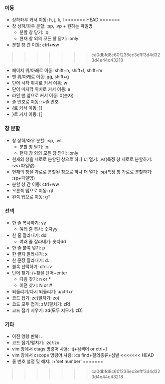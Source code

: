 ### 이동
- 상하좌우 커서 이동: h, j, k, l
<<<<<<< HEAD
=======
- 창 상하/좌우 분할: :sp, :vp + 원하는 파일명
    - 분할 창 닫기: :q
    - 현재 창 외의 모든 창 닫기: :only
- 분할 창 간 이동: ctrl+ww
>>>>>>> ca0dbfd8c60f236ec3efff3d4d323d4e44c43218
- 페이지 위/아래로 이동: shift+h, shift+l, shift+m
- 맨 위/아래로 이동: gg, shift+g
- 단어 시작 위치로 커서 이동: w
- 단어 마지막 위치로 커서 이동: e
- 라인 맨 앞으로 커서 이동: 0(숫자)
- 줄 번호로 이동: :+줄 번호
- {로 커서 이동: ]]
- }로 커서 이동: [[

### 창 분할
- 창 상하/좌우 분할: :sp, :vs
    - 분할 창 닫기: :q
    - 현재 창 외의 모든 창 닫기: :only
- 현재의 창을 세로로 분할된 창으로 하나 더 열기: :vs(특정 창 세로로 분할하기: :vs+파일명)
- 현재의 창을 가로로 분할된 창으로 하나 더 열기: :sp(특정 창 가로로 분할하기: :sp+파일명)
- 분할 창 간 이동: ctrl+ww
- 오른쪽 탭으로 이동: gt
- 왼쪽 탭으로 이동: gT

### 선택
- 한 줄 복사하기: yy
    - 여러 줄 복사: 숫자yy
- 한 줄 잘라내기: dd
    - 여러 줄 잘라내기: 숫자dd
- 한 줄 붙여 넣기: p
- 한 글자 잘라내기: x
- 한 문장 잘라내기: d.
- 블록 선택하기: ctrl+v
- 단어 찾기: /+찾을 단어+enter
    - 다음 찾기: n or *
    - 이전 찾기: N or #
- 되돌리기/다시 되돌리기: u/ctrl+r
- 코드 접기: zc(펼치기: zo)
- 코드 모두 접기: zM(펼치기: zR)
- 코드 접기 지우기: zd(모두 지우기: zD)

### 기타
- 이전 명령 반복: .
- 코드 접기/펼치기: :zc/:zo
- vim 창에서 ctags 명령어 사용: :tj+검색어 or ctrl+]
- vim 창에서 cscope 명령어 사용: :cs find+질의종류+심벌
<<<<<<< HEAD
- 줄 번호 설정 및 해지: :+'set number'
=======
>>>>>>> ca0dbfd8c60f236ec3efff3d4d323d4e44c43218
